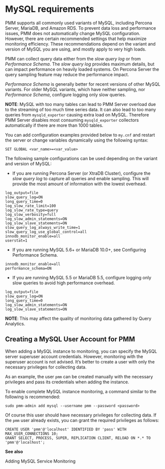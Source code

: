 # MySQL requirements

PMM supports all commonly used variants of MySQL, including
Percona Server, MariaDB, and Amazon RDS.  To prevent data loss and
performance issues, PMM does not automatically change MySQL configuration.
However, there are certain recommended settings that help maximize monitoring
efficiency. These recommendations depend on the variant and version of MySQL
you are using, and mostly apply to very high loads.

PMM can collect query data either from the *slow query log* or from
*Performance Schema*.  The *slow query log* provides maximum details, but can
impact performance on heavily loaded systems. On Percona Server the query
sampling feature may reduce the performance impact.

*Performance Schema* is generally better for recent versions of other MySQL
variants. For older MySQL variants, which have neither sampling, nor
*Performance Schema*, configure logging only slow queries.

**NOTE**: MySQL with too many tables can lead to PMM Server overload due to the
streaming of too much time series data. It can also lead to too many queries
from `mysqld_exporter` causing extra load on MySQL. Therefore PMM Server
disables most consuming `mysqld_exporter` collectors automatically if
there are more than 1000 tables.

You can add configuration examples provided below to `my.cnf` and
restart the server or change variables dynamically using the following syntax:

```
SET GLOBAL <var_name>=<var_value>
```

The following sample configurations can be used depending on the variant and
version of MySQL:


* If you are running Percona Server (or XtraDB Cluster), configure the
*slow query log* to capture all queries and enable sampling. This will
provide the most amount of information with the lowest overhead.

```
log_output=file
slow_query_log=ON
long_query_time=0
log_slow_rate_limit=100
log_slow_rate_type=query
log_slow_verbosity=full
log_slow_admin_statements=ON
log_slow_slave_statements=ON
slow_query_log_always_write_time=1
slow_query_log_use_global_control=all
innodb_monitor_enable=all
userstat=1
```


* If you are running MySQL 5.6+ or MariaDB 10.0+, see Configuring Performance Schema.

```
innodb_monitor_enable=all
performance_schema=ON
```


* If you are running MySQL 5.5 or MariaDB 5.5, configure logging only slow
queries to avoid high performance overhead.

```
log_output=file
slow_query_log=ON
long_query_time=0
log_slow_admin_statements=ON
log_slow_slave_statements=ON
```

**NOTE**: This may affect the quality of monitoring data gathered by
Query Analytics.

## Creating a MySQL User Account for PMM

When adding a MySQL instance to monitoring, you can specify the MySQL
server superuser account credentials.  However, monitoring with the superuser
account is not advised. It’s better to create a user with only the necessary
privileges for collecting data.

As an example, the user `pmm` can be created manually with the necessary
privileges and pass its credentials when adding the instance.

To enable complete MySQL instance monitoring, a command similar to the
following is recommended:

```
sudo pmm-admin add mysql --username pmm --password <password>
```

Of course this user should have necessary privileges for collecting data. If
the `pmm` user already exists, you can grant the required privileges as
follows:

```
CREATE USER 'pmm'@'localhost' IDENTIFIED BY 'pass' WITH MAX_USER_CONNECTIONS 10;
GRANT SELECT, PROCESS, SUPER, REPLICATION CLIENT, RELOAD ON *.* TO 'pmm'@'localhost';
```

**See also**

Adding MySQL Service Monitoring
